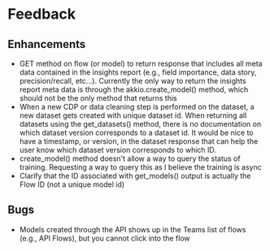 # Feedback

## Enhancements
- GET method on flow (or model) to return response that includes all meta data contained in the insights report (e.g., field importance, data story, precision/recall, etc...). Currently the only way to return the insights report meta data is through the akkio.create_model() method, which should not be the only method that returns this
- When a new CDP or data cleaning step is performed on the dataset, a new dataset gets created with unique dataset id. When returning all datasets using the get_datasets() method, there is no documentation on which dataset version corresponds to a dataset id. It would be nice to have a timestamp, or version, in the dataset response that can help the user know which dataset version corresponds to which ID. 
- create_model() method doesn't allow a way to query the status of training. Requesting a way to query this as I believe the training is async
- Clarify that the ID associated with get_models() output is actually the Flow ID (not a unique model id)


## Bugs
- Models created through the API shows up in the Teams list of flows (e.g., API Flows), but you cannot click into the flow
